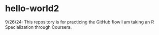 # hello-world2
9/26/24: This repository is for practicing the GitHub flow
I am taking an R Specialization through Coursera.
